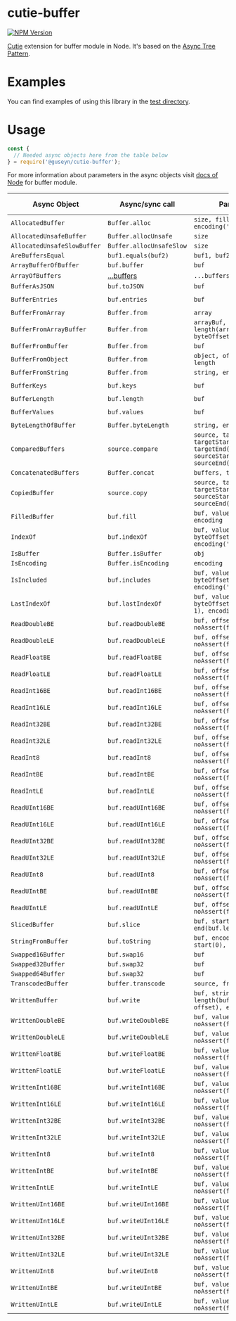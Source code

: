# cutie-buffer

[![NPM Version][npm-image]][npm-url]

[Cutie](https://github.com/Guseyn/cutie) extension for buffer module in Node. It's based on the [Async Tree Pattern](https://github.com/Guseyn/async-tree-patern/blob/master/Async_Tree_Patern.pdf).

# Examples

You can find examples of using this library in the [test directory](https://github.com/Guseyn/cutie-buffer/tree/master/test).

# Usage

```js
const {
  // Needed async objects here from the table below
} = require('@guseyn/cutie-buffer');
```
For more information about parameters in the async objects visit [docs of Node](https://nodejs.org/en/docs/) for buffer module.

| Async Object  | Async/sync call | Parameters | Representation result |
| ------------- | ----------------| ---------- | --------------------- |
| `AllocatedBuffer` | `Buffer.alloc` | `size, fill(0), encoding('utf8')` | `buffer` |
| `AllocatedUnsafeBuffer` | `Buffer.allocUnsafe` | `size` | `buffer` |
| `AllocatedUnsafeSlowBuffer` | `Buffer.allocUnsafeSlow` | `size`  | `buffer` |
| `AreBuffersEqual` | `buf1.equals(buf2)` | `buf1, buf2` | `boolean` |
| `ArrayBufferOfBuffer` | `buf.buffer` | `buf` | `ArrayBuffer` |
| `ArrayOfBuffers` | [...buffers](https://github.com/Guseyn/cutie-buffer/blob/master/src/ArrayOfBuffers.js) | `...buffers` | `buffer[]` |
| `BufferAsJSON` | `buf.toJSON` | `buf` | `json` |
| `BufferEntries` | `buf.entries` | `buf` | `iterator [index, byte]` |
| `BufferFromArray` | `Buffer.from` | `array` | `buffer` |
| `BufferFromArrayBuffer` | `Buffer.from` | `arrayBuf, byteOffset(0), length(arrayBuf.length - byteOffset)` | `buffer` |
| `BufferFromBuffer` | `Buffer.from` | `buf` | `buffer` |
| `BufferFromObject` | `Buffer.from` | `object, offsetOrEncoding, length` | `buffer` |
| `BufferFromString` | `Buffer.from` | `string, encoding('utf8')` | `buffer` |
| `BufferKeys` | `buf.keys` | `buf` | `iterator [index]` |
| `BufferLength` | `buf.length` | `buf` | `integer` |
| `BufferValues` | `buf.values` | `buf` | `iterator [byte]` |
| `ByteLengthOfBuffer` | `Buffer.byteLength` | `string, encoding('utf8')` | `integer` |
| `ComparedBuffers` | `source.compare` | `source, target, targetStart(0), targetEnd(target.length), sourceStart(0), sourceEnd(source.length)` | `integer` |
| `ConcatenatedBuffers` | `Buffer.concat` | `buffers, totalLength` | `buffer` |
| `CopiedBuffer` | `source.copy` | `source, target, targetStart(0), sourceStart(0), sourceEnd(source.length)` | `target` |
| `FilledBuffer` | `buf.fill` | `buf, value, offset, end, encoding` | `buffer` |
| `IndexOf` | `buf.indexOf` | `buf, value, byteOffset(0), encoding('utf8')` | `integer` |
| `IsBuffer` | `Buffer.isBuffer` | `obj` | `boolean` |
| `IsEncoding` | `Buffer.isEncoding` | `encoding` | `boolean` |
| `IsIncluded` | `buf.includes` | `buf, value, byteOffset(0), encoding('utf8')` | `boolean` |
| `LastIndexOf` | `buf.lastIndexOf` | `buf, value, byteOffset(buf.length - 1), encoding('utf8')` | `boolean` |
| `ReadDoubleBE` | `buf.readDoubleBE` | `buf, offset, noAssert(false)` | `number` |
| `ReadDoubleLE` | `buf.readDoubleLE` | `buf, offset, noAssert(false)` | `number` |
| `ReadFloatBE` | `buf.readFloatBE` | `buf, offset, noAssert(false)` | `number` |
| `ReadFloatLE` | `buf.readFloatLE` | `buf, offset, noAssert(false)` | `number` |
| `ReadInt16BE` | `buf.readInt16BE` | `buf, offset, noAssert(false)` | `number` |
| `ReadInt16LE` | `buf.readInt16LE` | `buf, offset, noAssert(false)` | `number` |
| `ReadInt32BE` | `buf.readInt32BE` | `buf, offset, noAssert(false)` | `number` |
| `ReadInt32LE` | `buf.readInt32LE` | `buf, offset, noAssert(false)` | `number` |
| `ReadInt8` | `buf.readInt8` | `buf, offset, noAssert(false)` | `number` |
| `ReadIntBE` | `buf.readIntBE` | `buf, offset, noAssert(false)` | `number` |
| `ReadIntLE` | `buf.readIntLE` | `buf, offset, noAssert(false)` | `number` |
| `ReadUInt16BE` | `buf.readUInt16BE` | `buf, offset, noAssert(false)` | `number` |
| `ReadUInt16LE` | `buf.readUInt16LE` | `buf, offset, noAssert(false)` | `number` |
| `ReadUInt32BE` | `buf.readUInt32BE` | `buf, offset, noAssert(false)` | `number` |
| `ReadUInt32LE` | `buf.readUInt32LE` | `buf, offset, noAssert(false)` | `number` |
| `ReadUInt8` | `buf.readUInt8` | `buf, offset, noAssert(false)` | `number` |
| `ReadUIntBE` | `buf.readUIntBE` | `buf, offset, noAssert(false)` | `number` |
| `ReadUIntLE` | `buf.readUIntLE` | `buf, offset, noAssert(false)` | `number` |
| `SlicedBuffer` | `buf.slice` | `buf, start(0), end(buf.length)` | `buffer` |
| `StringFromBuffer` | `buf.toString` | `buf, encoding('utf8'), start(0), end(buf.length)` | `string` |
| `Swapped16Buffer` | `buf.swap16` | `buf` | `buffer` |
| `Swapped32Buffer` | `buf.swap32` | `buf` | `buffer` |
| `Swapped64Buffer` | `buf.swap32` | `buf` | `buffer` |
| `TranscodedBuffer` | `buffer.transcode` | `source, fromEnc, toEnc` |
| `WrittenBuffer` | `buf.write` | `buf, string, offset(0), length(buf.length - offset), encoding('utf8')` | `buffer` |
| `WrittenDoubleBE` | `buf.writeDoubleBE` | `buf, value, offset, noAssert(false)` | `number` |
| `WrittenDoubleLE` | `buf.writeDoubleLE` | `buf, value, offset, noAssert(false)` | `number` |
| `WrittenFloatBE` | `buf.writeFloatBE` | `buf, value, offset, noAssert(false)` | `number` |
| `WrittenFloatLE` | `buf.writeFloatLE` | `buf, value, offset, noAssert(false)` | `number` |
| `WrittenInt16BE` | `buf.writeInt16BE` | `buf, value, offset, noAssert(false)` | `number` |
| `WrittenInt16LE` | `buf.writeInt16LE` | `buf, value, offset, noAssert(false)` | `number` |
| `WrittenInt32BE` | `buf.writeInt32BE` | `buf, value, offset, noAssert(false)` | `number` |
| `WrittenInt32LE` | `buf.writeInt32LE` | `buf, value, offset, noAssert(false)` | `number` |
| `WrittenInt8` | `buf.writeInt8` | `buf, value, offset, noAssert(false)` | `number` |
| `WrittenIntBE` | `buf.writeIntBE` | `buf, value, offset, noAssert(false)` | `number` |
| `WrittenIntLE` | `buf.writeIntLE` | `buf, value, offset, noAssert(false)` | `number` |
| `WrittenUInt16BE` | `buf.writeUInt16BE` | `buf, value, offset, noAssert(false)` | `number` |
| `WrittenUInt16LE` | `buf.writeUInt16LE` | `buf, value, offset, noAssert(false)` | `number` |
| `WrittenUInt32BE` | `buf.writeUInt32BE` | `buf, value, offset, noAssert(false)` | `number` |
| `WrittenUInt32LE` | `buf.writeUInt32LE` | `buf, value, offset, noAssert(false)` | `number` |
| `WrittenUInt8` | `buf.writeUInt8` | `buf, value, offset, noAssert(false)` | `number` |
| `WrittenUIntBE` | `buf.writeUIntBE` | `buf, value, offset, noAssert(false)` | `number` |
| `WrittenUIntLE` | `buf.writeUIntLE` | `buf, value, offset, noAssert(false)` | `number` |

[npm-image]: https://img.shields.io/npm/v/@guseyn/cutie-buffer.svg
[npm-url]: https://npmjs.org/package/@guseyn/cutie-buffer
